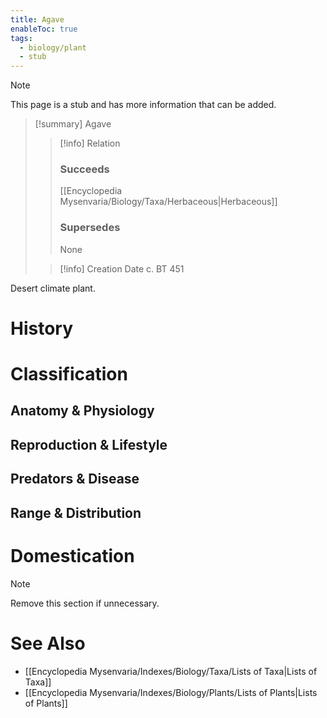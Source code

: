 ```yaml
---
title: Agave
enableToc: true
tags:
  - biology/plant
  - stub
---
```


> [!note]
> This page is a stub and has more information that can be added.

> [!summary] Agave
> > [!info] Relation
> > ### Succeeds
> > [[Encyclopedia Mysenvaria/Biology/Taxa/Herbaceous|Herbaceous]]
> > ### Supersedes
> > None
>
> > [!info] Creation Date
> > c. BT 451

Desert climate plant.
# History

# Classification
## Anatomy & Physiology

## Reproduction & Lifestyle

## Predators & Disease

## Range & Distribution

# Domestication

> [!note]
> Remove this section if unnecessary.
# See Also
- [[Encyclopedia Mysenvaria/Indexes/Biology/Taxa/Lists of Taxa|Lists of Taxa]]
- [[Encyclopedia Mysenvaria/Indexes/Biology/Plants/Lists of Plants|Lists of Plants]]